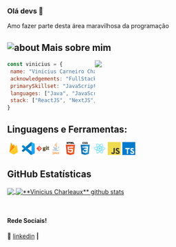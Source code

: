 ### Olá devs 👋

Amo fazer parte desta área maravilhosa da programação

## <img width="45" alt="about" src="https://raw.github.com/elizarov/elizarov/master/about.png"> Mais sobre mim

<img align="right" width="300" src="https://i2.wp.com/allhtaccess.info/wp-content/uploads/2018/03/programming.gif?fit=1281%2C716&ssl=1" />

```javascript
const vinicius = {
 name: "Vinicius Carneiro Charleaux",
 acknowledgements: "FullStack web developer and Data Scientist Student",
 primarySkillset: "JavaScript, Java",
 languages: ["Java", "JavaScript", "TypeScript", "C", "Python"],
 stack: ["ReactJS", "NextJS", "TypeScript, NodeJS"]
}
```

## **Linguagens e Ferramentas:**  

<code><img height="30" src="https://raw.githubusercontent.com/github/explore/80688e429a7d4ef2fca1e82350fe8e3517d3494d/topics/firebase/firebase.png"></code>
<code><img height="30" src="https://raw.githubusercontent.com/github/explore/80688e429a7d4ef2fca1e82350fe8e3517d3494d/topics/visual-studio-code/visual-studio-code.png"></code>
<code><img height="30" src="https://raw.githubusercontent.com/github/explore/80688e429a7d4ef2fca1e82350fe8e3517d3494d/topics/git/git.png"></code><code><img height="30" src="https://raw.githubusercontent.com/github/explore/80688e429a7d4ef2fca1e82350fe8e3517d3494d/topics/java/java.png"></code>
<code><img height="30" src="https://raw.githubusercontent.com/github/explore/80688e429a7d4ef2fca1e82350fe8e3517d3494d/topics/html/html.png"></code>
<code><img height="30" src="https://raw.githubusercontent.com/github/explore/80688e429a7d4ef2fca1e82350fe8e3517d3494d/topics/css/css.png"></code>
<code><img height="30" src="https://raw.githubusercontent.com/github/explore/80688e429a7d4ef2fca1e82350fe8e3517d3494d/topics/react/react.png"></code>
<code><img height="30" src="https://raw.githubusercontent.com/github/explore/80688e429a7d4ef2fca1e82350fe8e3517d3494d/topics/javascript/javascript.png"></code>
<code><img height="30" src="https://raw.githubusercontent.com/github/explore/80688e429a7d4ef2fca1e82350fe8e3517d3494d/topics/typescript/typescript.png"></code>


## **GitHub Estatísticas**

<a href="https://github.com/ViniciusCharleaux">
  <img align="center" src="https://github-readme-stats.vercel.app/api/top-langs/?username=ViniciusCharleaux&theme=dracula&hide_langs_below=1" />
</a>

<a href="https://github.com/ViniciusCharleaux">
 <img align="center" src="https://github-readme-stats.vercel.app/api?username=ViniciusCharleaux&show_icons=true&theme=dracula&line_height=27" alt="**Vinicius Charleaux** github stats"/>
</a>

[linkedin]: https://www.linkedin.com/in/vinicius-carneiro-charleaux/
<br>

#### Rede Sociais!

👔 [linkedin][linkedin] **|** 

